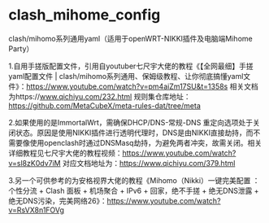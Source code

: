 # clash_mihome_config
clash/mihomo系列通用yaml（适用于openWRT-NIKKI插件及电脑端Mihome Party）

1.自用手搓版配置文件，引用自youtuber七尺宇大佬的教程《【全网最细】手搓yaml配置文件 | clash/mihomo系列通用、保姆级教程、让你彻底搞懂yaml文件》：https://www.youtube.com/watch?v=pm4aiZm17SU&t=1358s
相关文档为https://www.qichiyu.com/232.html
规则集仓库地址：https://github.com/MetaCubeX/meta-rules-dat/tree/meta

2.如果使用的是ImmortalWrt，需确保DHCP/DNS-常规-DNS 重定向选项处于关闭状态。原因是使用NIKKI插件进行透明代理时，DNS是由NIKKI直接劫持，而不需要像使用openclash时通过DNSMasq劫持，为避免两者冲突，故需关闭。相关详细教程见七尺宇大佬的教程视频：https://www.youtube.com/watch?v=sl8zK0dv7iM
对应文档地址为：https://www.qichiyu.com/379.html

3.另一个可供参考的为安格视界大佬的教程《Mihomo（Nikki）一键完美配置 ：个性分流 + Clash 面板 + 机场聚合 + IPv6 + 回家，绝不手搓 + 绝无DNS泄露 + 绝无DNS污染，完美网络26》：https://www.youtube.com/watch?v=RsVX8n1FOVg
